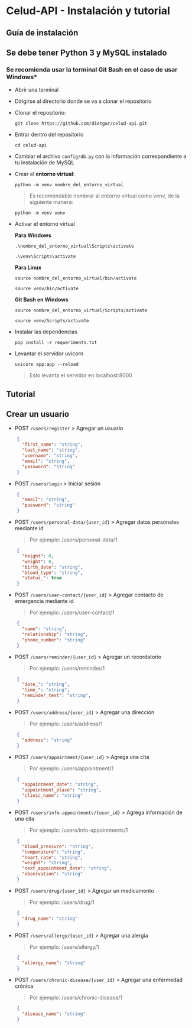# Celud-API - Instalación y tutorial

## Guía de instalación

## Se debe tener Python 3 y MySQL instalado

### Se recomienda usar la terminal Git Bash en el caso de usar Windows*

- Abrir una terminal

- Dirigirse al directorio donde se va a clonar el repositorio

- Clonar el repositorio:

  `git clone https://github.com/dietgar/celud-api.git`

- Entrar dentro del repositorio

  `cd celud-api`

- Cambiar el archivo `config/db.py` con la información correspondiente a tu instalación de MySQL

- Crear el **entorno virtual**:

  `python -m venv nombre_del_entorno_virtual`

  > Es recomendable nombrar al entorno virtual como venv, de la siguiente manera:

  `python -m venv venv`

- Activar el entorno virtual

  **Para Windows**

  `.\nombre_del_entorno_virtual\Scripts\activate`

  `.\venv\Scripts\activate`

  **Para Linux**

  `source nombre_del_entorno_virtual/bin/activate`

  `source venv/bin/activate`

  **Git Bash en Windows**
  
  `source nombre_del_entorno_virtual/Scripts/activate`

  `source venv/Scripts/activate`

- Instalar las dependencias

  `pip install -r requeriments.txt`

- Levantar el servidor uvicorn

  `uvicorn app:app --reload`

  > Esto levanta el servidor en localhost:8000

## Tutorial

## Crear un usuario

- POST `/users/register` > Agregar un usuario
```json
    {
      "first_name": "string",
      "last_name": "string",
      "username": "string",
      "email": "string",
      "password": "string"
    }
```
- POST `/users/login` > Iniciar sesión
```json
    {
      "email": "string",
      "password": "string"
    }
```
- POST `/users/personal-data/{user_id}` > Agregar datos personales mediante id

    > Por ejemplo: /users/personal-data/1
```json
    {
      "height": 0,
      "weight": 0,
      "birth_date": "string",
      "blood_type": "string",
      "status_": true
    }
```
- POST `/users/user-contact/{user_id}` > Agregar contacto de emergencia mediante id

    > Por ejemplo: /users/user-contact/1
```json
    {
      "name": "string",
      "relationship": "string",
      "phone_number": "string"
    }
```
- POST `/users/reminder/{user_id}` > Agregar un recordatorio

    > Por ejemplo: /users/reminder/1
```json
    {
      "date_": "string",
      "time_": "string",
      "reminder_text": "string",
    }
```
- POST `/users/address/{user_id}` > Agregar una dirección

    > Por ejemplo: /users/address/1
```json
    {
      "address": "string"
    }
```
- POST `/users/appointment/{user_id}` > Agrega una cita

    > Por ejemplo: /users/appointment/1
```json
    {
      "appointment_date": "string",
      "appointment_place": "string",
      "clinic_name": "string"
    }
```
- POST `/users/info-appointments/{user_id}` > Agrega información de una cita

    > Por ejemplo: /users/info-appointments/1
```json
    {
      "blood_pressure": "string",
      "temperature": "string",
      "heart_rate": "string",
      "weight": "string",
      "next_appointment_date": "string",
      "observation": "string"
    }
```
- POST `/users/drug/{user_id}` > Agregar un medicamento

    > Por ejemplo: /users/drug/1
```json
    {
      "drug_name": "string"
    }
```
- POST `/users/allergy/{user_id}` >  Agregar una alergia

    > Por ejemplo: /users/allergy/1
```json
    {
      "allergy_name": "string"
    }
```
- POST `/users/chronic-disease/{user_id}` > Agregar una enfermedad crónica

    > Por ejemplo: /users/chronic-disease/1
```json
    {
      "disease_name": "string"
    }
```
